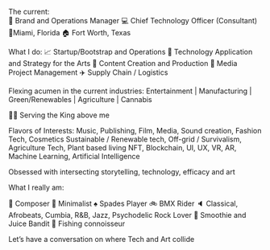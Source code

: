 The current: 	
🧱 Brand and Operations Manager 
💻 Chief Technology Officer (Consultant)
📍Miami, Florida
🏠 Fort Worth, Texas

What I do:
📈 Startup/Bootstrap and Operations
🦾 Technology Application and Strategy for the Arts
🎥 Content Creation and Production
🎹 Media Project Management
✈️ Supply Chain / Logistics 

Flexing acumen in the current industries:
Entertainment | Manufacturing | Green/Renewables | Agriculture | Cannabis

🙌🏼 Serving the King above me

Flavors of Interests: 
Music, Publishing, Film, Media, Sound creation, Fashion Tech, Cosmetics 
Sustainable / Renewable tech, Off-grid / Survivalism, Agriculture Tech, Plant based living
NFT, Blockchain, UI, UX, VR, AR, Machine Learning, Artificial Intelligence

Obsessed with intersecting storytelling, technology, efficacy and art

What I really am:

🎵 Composer
🏴 Minimalist
♠️ Spades Player
🚲 BMX Rider
🔈 Classical, Afrobeats, Cumbia, R&B, Jazz, Psychodelic Rock Lover
🧃 Smoothie and Juice Bandit
🎣 Fishing connoisseur

Let’s have a conversation on where Tech and Art collide
